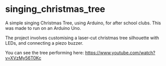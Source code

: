 singing_christmas_tree
======================

A simple singing Christmas Tree, using Arduino, for after school clubs.
This was made to run on an Arduino Uno.

The project involves customising a laser-cut christmas tree silhouette with LEDs, and connecting a piezo buzzer.

You can see the tree performing here: https://www.youtube.com/watch?v=XVzMy56T0Kc
